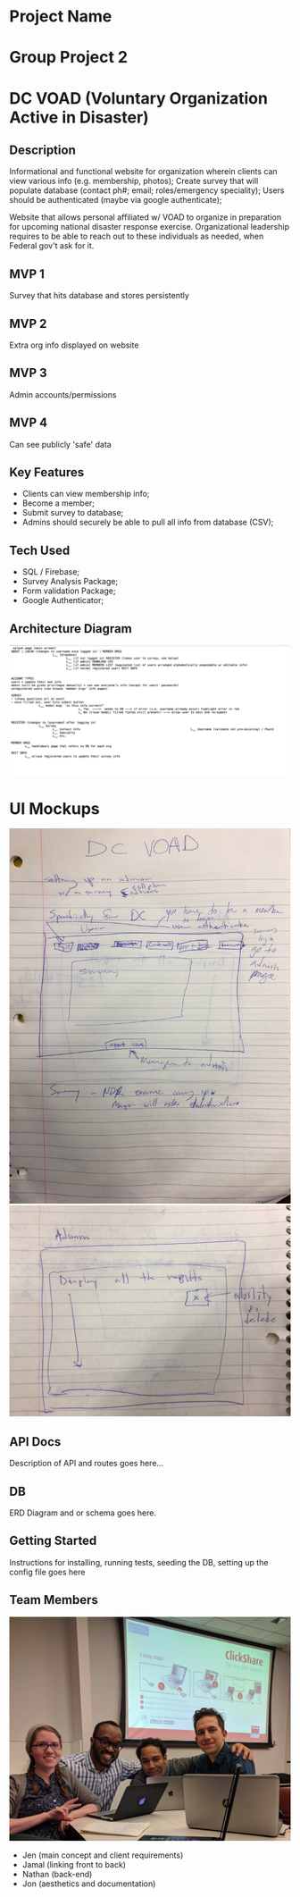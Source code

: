 # Project Name
# Group Project 2
# DC VOAD (Voluntary Organization Active in Disaster)

## Description
Informational and functional website for organization wherein clients can view various info (e.g. membership, photos); Create survey that will populate database (contact ph#; email; roles/emergency speciality); Users should be authenticated (maybe via google authenticate);

Website that allows personal affiliated w/ VOAD to organize in preparation for upcoming national disaster response exercise. Organizational leadership requires to be able to reach out to these individuals as needed, when Federal gov't ask for it.

## MVP 1
Survey that hits database and stores persistently
## MVP 2
Extra org info displayed on website
## MVP 3
Admin accounts/permissions
## MVP 4
Can see publicly 'safe' data


## Key Features
- Clients can view membership info;
- Become a member;
- Submit survey to database;
- Admins should securely be able to pull all info from database (CSV);

## Tech Used
- SQL / Firebase;
- Survey Analysis Package;
- Form validation Package;
- Google Authenticator;

## Architecture Diagram
![Architecture Diagram](public/assets/media/archSS.png)

# UI Mockups
![User Interface 1](public/assets/media/UI_1.jpg)
![User Interface 2](public/assets/media/UI_2.jpg)

## API Docs
Description of API and routes goes here...

## DB
ERD Diagram and or schema goes here.

## Getting Started
Instructions for installing, running tests, seeding the DB, setting up the config file goes here

## Team Members
![team pic](public/assets/media/group.jpg)
- Jen (main concept and client requirements)
- Jamal (linking front to back)
- Nathan (back-end)
- Jon (aesthetics and documentation)
